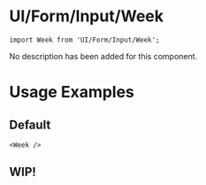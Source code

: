 # UI/Form/Input/Week

```tsx
import Week from 'UI/Form/Input/Week';
```

No description has been added for this component.

# Usage Examples

## Default

```tsx
<Week />
```

## WIP!